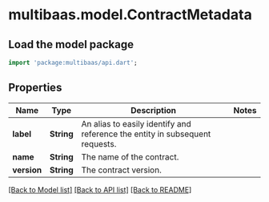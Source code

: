 # multibaas.model.ContractMetadata

## Load the model package
```dart
import 'package:multibaas/api.dart';
```

## Properties
Name | Type | Description | Notes
------------ | ------------- | ------------- | -------------
**label** | **String** | An alias to easily identify and reference the entity in subsequent requests. | 
**name** | **String** | The name of the contract. | 
**version** | **String** | The contract version. | 

[[Back to Model list]](../README.md#documentation-for-models) [[Back to API list]](../README.md#documentation-for-api-endpoints) [[Back to README]](../README.md)


